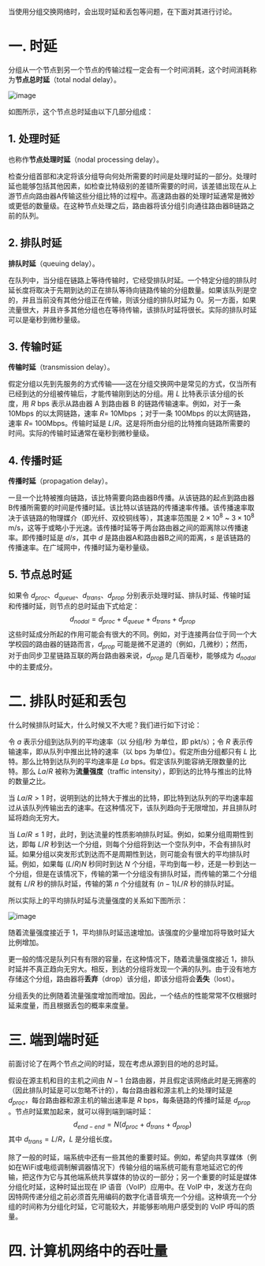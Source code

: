 当使用分组交换网络时，会出现时延和丢包等问题，在下面对其进行讨论。

# 一. 时延

分组从一个节点到另一个节点的传输过程一定会有一个时间消耗，这个时间消耗称为**节点总时延**（total nodal delay）。

![image](https://user-images.githubusercontent.com/91216205/209522344-0507e4a9-b7c9-418b-ac7f-e3350166fbb5.png)

如图所示，这个节点总时延由以下几部分组成：

## 1. 处理时延

也称作**节点处理时延**（nodal processing delay）。

检查分组首部和决定将该分组导向何处所需要的时间是处理时延的一部分。处理时延也能够包括其他因素，如检查比特级别的差错所需要的时间，该差错出现在从上游节点向路由器A传输这些分组比特的过程中。高速路由器的处理时延通常是微妙或更低的数量级。在这种节点处理之后，路由器将该分组引向通往路由器B链路之前的队列。



## 2. 排队时延

**排队时延**（queuing delay）。

在队列中，当分组在链路上等待传输时，它经受排队时延。一个特定分组的排队时延长度将取决于先期到达的正在排队等待向链路传输的分组数量。如果该队列是空的，并且当前没有其他分组正在传输，则该分组的排队时延为 0。另一方面，如果流量很大，并且许多其他分组也在等待传输，该排队时延将很长。实际的排队时延可以是毫秒到微秒量级。



## 3. 传输时延

**传输时延**（transmission delay）。

假定分组以先到先服务的方式传输——这在分组交换网中是常见的方式，仅当所有已经到达的分组被传输后，才能传输刚到达的分组。用 $L$ 比特表示该分组的长度，用 $R$ bps 表示从路由器 A 到路由器 B 的链路传输速率。例如，对于一条 10Mbps 的以太网链路，速率 $R=$ 10Mbps ；对于一条 100Mbps 的以太网链路，速率 $R=$ 100Mbps。传输时延是 $L/R$。这是将所由分组的比特推向链路所需要的时间。实际的传输时延通常在毫秒到微秒量级。



## 4. 传播时延

**传播时延**（propagation delay）。

一旦一个比特被推向链路，该比特需要向路由器B传播。从该链路的起点到路由器B传播所需要的时间是传播时延。该比特以该链路的传播速率传播。该传播速率取决于该链路的物理媒介（即光纤、双绞铜线等），其速率范围是 $2\times 10^8$ ~ $3\times 10^8$ m/s，这等于或略小于光速。该传播时延等于两台路由器之间的距离除以传播速率。即传播时延是 $d/s$，其中 $d$ 是路由器A和路由器B之间的距离，$s$ 是该链路的传播速率。在广域网中，传播时延为毫秒量级。



## 5. 节点总时延

如果令 $d_{proc}$、$d_{queue}$、$d_{trans}$、$d_{prop}$ 分别表示处理时延、排队时延、传输时延和传播时延，则节点的总时延由下式给定：
$$
d_{nodal}=d_{proc}+d_{queue}+d_{trans}+d_{prop}
$$
这些时延成分所起的作用可能会有很大的不同。例如，对于连接两台位于同一个大学校园的路由器的链路而言，$d_{prop}$ 可能是微不足道的（例如，几微秒）；然而，对于由同步卫星链路互联的两台路由器来说，$d_{prop}$ 是几百毫秒，能够成为 $d_{nodal}$ 中的主要成分。



# 二. 排队时延和丢包

什么时候排队时延大，什么时候又不大呢？我们进行如下讨论：

令 $a$ 表示分组到达队列的平均速率（以 分组/秒 为单位，即 pkt/s）；令 $R$ 表示传输速率，即从队列中推出比特的速率（以 bps 为单位）。假定所由分组都只有 $L$ 比特。那么比特到达队列的平均速率是 $La$ bps。假定该队列能容纳无限数量的比特。那么 $La/R$ 被称为**流量强度**（traffic intensity），即到达的比特与推出的比特的数量之比。

当 $La/R>1$ 时，说明到达的比特大于推出的比特，即比特到达队列的平均速率超过从该队列传输出去的速率。在这种情况下，该队列趋向于无限增加，并且排队时延将趋向无穷大。

当 $La/R\leqslant 1$ 时，此时，到达流量的性质影响排队时延。例如，如果分组周期性到达，即每 $L/R$ 秒到达一个分组，则每个分组将到达一个空队列中，不会有排队时延。如果分组以突发形式到达而不是周期性到达，则可能会有很大的平均排队时延。例如，如果每 $(L/R)N$ 秒同时到达 $N$ 个分组，平均到每一秒，还是一秒到达一个分组，但是在该情况下，传输的第一个分组没有排队时延，而传输的第二个分组就有 $L/R$ 秒的排队时延，传输的第 $n$ 个分组就有 $(n-1)L/R$ 秒的排队时延。

所以实际上的平均排队时延与流量强度的关系如下图所示：

![image](https://user-images.githubusercontent.com/91216205/209527882-a87383e6-0a1f-48f4-9ac9-cd98d25d5cd3.png)

随着流量强度接近于 1，平均排队时延迅速增加。该强度的少量增加将导致时延大比例增加。

更一般的情况是队列只有有限的容量，在这种情况下，随着流量强度接近 1，排队时延并不真正趋向无穷大。相反，到达的分组将发现一个满的队列。由于没有地方存储这个分组，路由器将**丢弃**（drop）该分组，即该分组将会**丢失**（lost）。

分组丢失的比例随着流量强度增加而增加。因此，一个结点的性能常常不仅根据时延来度量，而且根据丢包的概率来度量。



# 三. 端到端时延

前面讨论了在两个节点之间的时延，现在考虑从源到目的地的总时延。

假设在源主机和目的主机之间由 $N-1$ 台路由器，并且假定该网络此时是无拥塞的（因此排队时延是可以忽略不计的），每台路由器和源主机上的处理时延是 $d_{proc}$，每台路由器和源主机的输出速率是 $R$ bps，每条链路的传播时延是 $d_{prop}$ 。节点时延累加起来，就可以得到端到端时延：
$$
d_{end-end}=N(d_{proc}+d_{trans}+d_{prop})
$$
其中 $d_{trans}=L/R$，$L$ 是分组长度。

除了一般的时延，端系统中还有一些其他的重要时延。例如，希望向共享媒体（例如在WiFi或电缆调制解调器情况下）传输分组的端系统可能有意地延迟它的传输，把这作为它与其他端系统共享媒体的协议的一部分；另一个重要的时延是媒体分组化时延，这种时延出现在 IP 语音（VoIP）应用中。在 VoIP 中，发送方在向因特网传递分组之前必须首先用编码的数字化语音填充一个分组。这种填充一个分组的时间称为分组化时延，它可能较大，并能够影响用户感受到的 VoIP 呼叫的质量。



# 四. 计算机网络中的吞吐量

